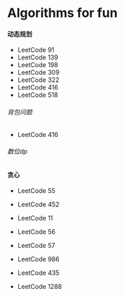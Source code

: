 # **Algorithms for fun**

#### 动态规划

- LeetCode 91
- LeetCode 139
- LeetCode 198
- LeetCode 309
- LeetCode 322
- LeetCode 416
- LeetCode 518

###### 背包问题

- LeetCode 416

###### 数位dp

#### 贪心

- LeetCode 55

- LeetCode 452

- LeetCode 11

- LeetCode 56

- LeetCode 57

- LeetCode 986

- LeetCode 435

- LeetCode 1288

  